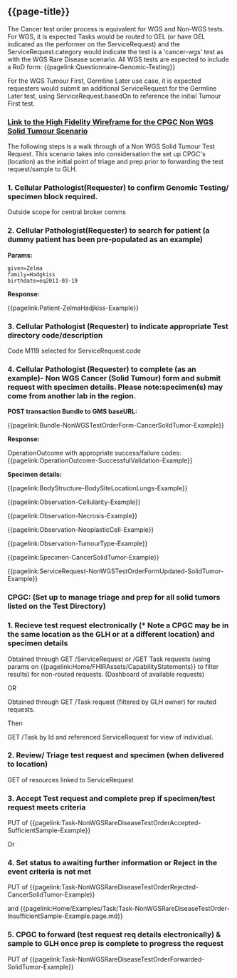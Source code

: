 ## {{page-title}}

The Cancer test order process is equivalent for WGS and Non-WGS tests.
For WGS, it is expected Tasks would be routed to GEL (or have GEL indicated as the performer on the ServiceRequest) and the ServiceRequest.category would indicate the test is a 'cancer-wgs' test as with the WGS Rare Disease scenario.
All WGS tests are expected to include a RoD form: {{pagelink:Questionnaire-Genomic-Testing}}

For the WGS Tumour First, Germline Later use case, it is expected requesters would submit an additional ServiceRequest for the Germline Later test, using ServiceRequest.basedOn to reference the initial Tumour First test.

### [Link to the High Fidelity Wireframe for the CPGC Non WGS Solid Tumour Scenario](https://wlajol.axshare.com/)

The following steps is a walk through of a Non WGS Solid Tumour Test Request. This scenario takes into considersation the set up CPGC's (location) as the initial point of triage and prep prior to forwarding the test request/sample to GLH.

### 1. Cellular Pathologist(Requester) to confirm Genomic Testing/ specimen block required.

Outside scope for central broker comms

### 2. Cellular Pathologist(Requester) to search for patient (a dummy patient has been pre-populated as an example) 

**Params:**
```
given=Zelma
family=Hadgkiss
birthdate=eq2011-03-19
```

**Response:**

{{pagelink:Patient-ZelmaHadjkiss-Example}}

### 3. Cellular Pathologist (Requester) to indicate appropriate Test directory code/description

Code M119 selected for ServiceRequest.code

### 4. Cellular Pathologist (Requester) to complete (as an example)- Non WGS Cancer (Solid Tumour) form and submit request with specimen details. Please note:specimen(s) may come from another lab in the region.

**POST transaction Bundle to GMS baseURL:**

{{pagelink:Bundle-NonWGSTestOrderForm-CancerSolidTumor-Example}}

**Response:**

OperationOutcome with appropriate success/failure codes: {{pagelink:OperationOutcome-SuccessfulValidation-Example}}

**Specimen details:**

{{pagelink:BodyStructure-BodySiteLocationLungs-Example}}

{{pagelink:Observation-Cellularity-Example}}

{{pagelink:Observation-Necrosis-Example}}

{{pagelink:Observation-NeoplasticCell-Example}}

{{pagelink:Observation-TumourType-Example}}

{{pagelink:Specimen-CancerSolidTumor-Example}}

{{pagelink:ServiceRequest-NonWGSTestOrderFormUpdated-SolidTumor-Example}}

### CPGC: (Set up to manage triage and prep for all solid tumors listed on the Test Directory)

### 1. Recieve test request electronically (* Note a CPGC may be in the same location as the GLH or at a different location) and specimen details

Obtained through GET /ServiceRequest or /GET Task requests (using params on {{pagelink:Home/FHIRAssets/CapabilityStatements}} to filter results) for non-routed requests. (Dashboard of available requests)

OR

Obtained through GET /Task request (filtered by GLH owner) for routed requests.

Then

GET /Task by Id and referenced ServiceRequest for view of individual.

### 2. Review/ Triage test request and specimen (when delivered to location)

GET of resources linked to ServiceRequest

### 3. Accept Test request and complete prep if specimen/test request meets criteria

PUT of {{pagelink:Task-NonWGSRareDiseaseTestOrderAccepted-SufficientSample-Example}}

Or

### 4. Set status to awaiting further information or Reject in the event criteria is not met

PUT of {{pagelink:Task-NonWGSRareDiseaseTestOrderRejected-CancerSolidTumor-Example}}

and {{pagelink:Home/Examples/Task/Task-NonWGSRareDiseaseTestOrder-InsufficientSample-Example.page.md}}

### 5. CPGC to forward (test request req details electronically) & sample to GLH once prep is complete to progress the request

PUT of {{pagelink:Task-NonWGSRareDiseaseTestOrderForwarded-SolidTumor-Example}}
